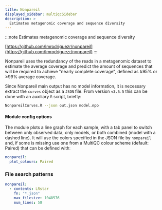 ```yaml
---
title: Nonpareil
displayed_sidebar: multiqcSidebar
description: >
  Estimates metagenomic coverage and sequence diversity
---
```


<!--
~~~~~ DO NOT EDIT ~~~~~
This file is autogenerated from the MultiQC module python docstring.
Do not edit the markdown, it will be overwritten.

File path for the source of this content: multiqc/modules/nonpareil/nonpareil.py
~~~~~~~~~~~~~~~~~~~~~~~
-->

:::note
Estimates metagenomic coverage and sequence diversity

[https://github.com/lmrodriguezr/nonpareil](https://github.com/lmrodriguezr/nonpareil)
:::

Nonpareil uses the redundancy of the reads in a metagenomic dataset to estimate
the average coverage and predict the amount of sequences that will be required
to achieve "nearly complete coverage", defined as ≥95% or ≥99% average coverage.

Since Nonpareil main output has no model information, it is necessary extract the `curves` object as a `JSON` file.
From version `v3.5.5` this can be done with an auxiliary `R` script, briefly:

```bash
NonpareilCurves.R --json out.json model.npo
```

#### Module config options

The module plots a line graph for each sample, with a tab panel to switch between only observed data, only models,
or both combined (model with a dashed line). It will use the colors specified in the JSON file by `nonpareil` and,
if some is missing use one from a MultiQC colour scheme (default: Paired) that can be defined with:

```yaml
nonpareil:
  plot_colours: Paired
```

### File search patterns

```yaml
nonpareil:
  - contents: LRstar
    fn: "*.json"
    max_filesize: 1048576
    num_lines: 50
```
